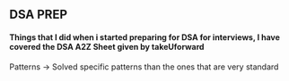 ## DSA PREP
#### Things that I did when i started preparing for DSA for interviews, I have covered the DSA A2Z Sheet given by takeUforward

Patterns -> Solved specific patterns than the ones that are very standard
